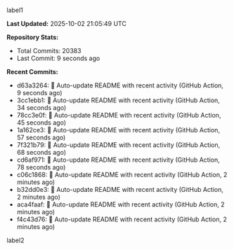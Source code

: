 
label1 
<!-- ACTIVITY_START -->
**Last Updated:** 2025-10-02 21:05:49 UTC

**Repository Stats:**
- Total Commits: 20383
- Last Commit: 9 seconds ago

**Recent Commits:**
- d63a3264: 🤖 Auto-update README with recent activity (GitHub Action, 9 seconds ago)
- 3cc1ebb1: 🤖 Auto-update README with recent activity (GitHub Action, 34 seconds ago)
- 78cc3e0f: 🤖 Auto-update README with recent activity (GitHub Action, 45 seconds ago)
- 1a162ce3: 🤖 Auto-update README with recent activity (GitHub Action, 57 seconds ago)
- 7f321b79: 🤖 Auto-update README with recent activity (GitHub Action, 68 seconds ago)
- cd6af971: 🤖 Auto-update README with recent activity (GitHub Action, 78 seconds ago)
- c06c1868: 🤖 Auto-update README with recent activity (GitHub Action, 2 minutes ago)
- b32dd0e3: 🤖 Auto-update README with recent activity (GitHub Action, 2 minutes ago)
- aca4faaf: 🤖 Auto-update README with recent activity (GitHub Action, 2 minutes ago)
- f4c43d76: 🤖 Auto-update README with recent activity (GitHub Action, 2 minutes ago)
<!-- ACTIVITY_END -->

label2

